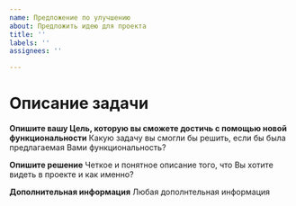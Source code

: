 ```yaml
---
name: Предложение по улучшению
about: Предложить идею для проекта
title: ''
labels: ''
assignees: ''

---
```


# Описание задачи

**Опишите вашу Цель, которую вы сможете достичь с помощью новой функциональности**
Какую задачу вы смогли бы решить, если бы была предлагаемая Вами функциональность?

**Опишите решение**
Четкое и понятное описание того, что Вы хотите видеть в проекте и как именно?

**Дополнительная информация**
Любая дополнтельная информация
